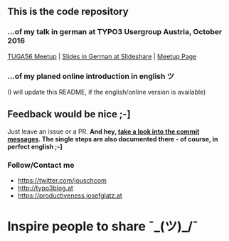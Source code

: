 ## This is the code repository 

### ...of my talk in german at TYPO3 Usergroup Austria, October 2016

[TUGA56 Meetup](http://tuga.at/typo3-usergroup-austria-treffen-56-sup7even-digital-edition/) | 
[Slides in German at Slideshare](http://de.slideshare.net/jouschcom/simple-custom-content-elements-in-typo3-cms-v7v8-auf-basis-von-fluid-styled-content) | 
[Meetup Page](https://www.meetup.com/de-DE/TUGA-TYPO3-User-Group-Austria/events/234285367/)

### ...of my planed online introduction in english ツ

(I will update this README, if the english/online version is available)

## Feedback would be nice ;-]

Just leave an issue or a PR. **And hey, [take a look into the commit messages](https://github.com/jousch/TYPO3talk-custom-contentelements-with-fluid_styled_content/commits/master). The single steps are also documented there - of course, in perfect english ;-]**

### Follow/Contact me

- https://twitter.com/jouschcom
- http://typo3blog.at
- https://productiveness.josefglatz.at

# Inspire people to share ¯\_(ツ)_/¯

